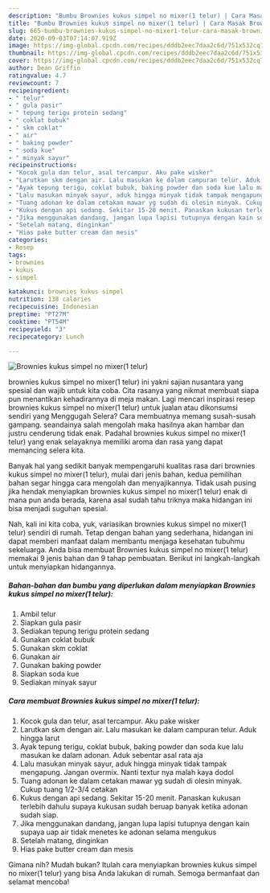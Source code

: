 ```yaml
---
description: "Bumbu Brownies kukus simpel no mixer(1 telur) | Cara Masak Brownies kukus simpel no mixer(1 telur) Yang Lezat"
title: "Bumbu Brownies kukus simpel no mixer(1 telur) | Cara Masak Brownies kukus simpel no mixer(1 telur) Yang Lezat"
slug: 665-bumbu-brownies-kukus-simpel-no-mixer1-telur-cara-masak-brownies-kukus-simpel-no-mixer1-telur-yang-lezat
date: 2020-09-03T07:14:07.919Z
image: https://img-global.cpcdn.com/recipes/dddb2eec7daa2c6d/751x532cq70/brownies-kukus-simpel-no-mixer1-telur-foto-resep-utama.jpg
thumbnail: https://img-global.cpcdn.com/recipes/dddb2eec7daa2c6d/751x532cq70/brownies-kukus-simpel-no-mixer1-telur-foto-resep-utama.jpg
cover: https://img-global.cpcdn.com/recipes/dddb2eec7daa2c6d/751x532cq70/brownies-kukus-simpel-no-mixer1-telur-foto-resep-utama.jpg
author: Dean Griffin
ratingvalue: 4.7
reviewcount: 7
recipeingredient:
- " telur"
- " gula pasir"
- " tepung terigu protein sedang"
- " coklat bubuk"
- " skm coklat"
- " air"
- " baking powder"
- " soda kue"
- " minyak sayur"
recipeinstructions:
- "Kocok gula dan telur, asal tercampur. Aku pake wisker"
- "Larutkan skm dengan air. Lalu masukan ke dalam campuran telur. Aduk hingga larut"
- "Ayak tepung terigu, coklat bubuk, baking powder dan soda kue lalu masukan ke dalam adonan. Aduk sebentar asal rata aja"
- "Lalu masukan minyak sayur, aduk hingga minyak tidak tampak mengapung. Jangan overmix. Nanti textur nya malah kaya dodol"
- "Tuang adonan ke dalam cetakan mawar yg sudah di olesin minyak. Cukup tuang 1/2-3/4 cetakan"
- "Kukus dengan api sedang. Sekitar 15-20 menit. Panaskan kukusan terlebih dahulu supaya kukusan sudah beruap banyak ketika adonan sudah siap."
- "Jika menggunakan dandang, jangan lupa lapisi tutupnya dengan kain supaya uap air tidak menetes ke adonan selama mengukus"
- "Setelah matang, dinginkan"
- "Hias pake butter cream dan mesis"
categories:
- Resep
tags:
- brownies
- kukus
- simpel

katakunci: brownies kukus simpel 
nutrition: 138 calories
recipecuisine: Indonesian
preptime: "PT27M"
cooktime: "PT54M"
recipeyield: "3"
recipecategory: Lunch

---
```



![Brownies kukus simpel no mixer(1 telur)](https://img-global.cpcdn.com/recipes/dddb2eec7daa2c6d/751x532cq70/brownies-kukus-simpel-no-mixer1-telur-foto-resep-utama.jpg)


brownies kukus simpel no mixer(1 telur) ini yakni sajian nusantara yang spesial dan wajib untuk kita coba. Cita rasanya yang nikmat membuat siapa pun menantikan kehadirannya di meja makan.
Lagi mencari inspirasi resep brownies kukus simpel no mixer(1 telur) untuk jualan atau dikonsumsi sendiri yang Menggugah Selera? Cara membuatnya memang susah-susah gampang. seandainya salah mengolah maka hasilnya akan hambar dan justru cenderung tidak enak. Padahal brownies kukus simpel no mixer(1 telur) yang enak selayaknya memiliki aroma dan rasa yang dapat memancing selera kita.



Banyak hal yang sedikit banyak mempengaruhi kualitas rasa dari brownies kukus simpel no mixer(1 telur), mulai dari jenis bahan, kedua pemilihan bahan segar hingga cara mengolah dan menyajikannya. Tidak usah pusing jika hendak menyiapkan brownies kukus simpel no mixer(1 telur) enak di mana pun anda berada, karena asal sudah tahu triknya maka hidangan ini bisa menjadi suguhan spesial.


Nah, kali ini kita coba, yuk, variasikan brownies kukus simpel no mixer(1 telur) sendiri di rumah. Tetap dengan bahan yang sederhana, hidangan ini dapat memberi manfaat dalam membantu menjaga kesehatan tubuhmu sekeluarga. Anda bisa membuat Brownies kukus simpel no mixer(1 telur) memakai 9 jenis bahan dan 9 tahap pembuatan. Berikut ini langkah-langkah untuk menyiapkan hidangannya.

<!--inarticleads1-->

##### Bahan-bahan dan bumbu yang diperlukan dalam menyiapkan Brownies kukus simpel no mixer(1 telur):

1. Ambil  telur
1. Siapkan  gula pasir
1. Sediakan  tepung terigu protein sedang
1. Gunakan  coklat bubuk
1. Gunakan  skm coklat
1. Gunakan  air
1. Gunakan  baking powder
1. Siapkan  soda kue
1. Sediakan  minyak sayur




<!--inarticleads2-->

##### Cara membuat Brownies kukus simpel no mixer(1 telur):

1. Kocok gula dan telur, asal tercampur. Aku pake wisker
1. Larutkan skm dengan air. Lalu masukan ke dalam campuran telur. Aduk hingga larut
1. Ayak tepung terigu, coklat bubuk, baking powder dan soda kue lalu masukan ke dalam adonan. Aduk sebentar asal rata aja
1. Lalu masukan minyak sayur, aduk hingga minyak tidak tampak mengapung. Jangan overmix. Nanti textur nya malah kaya dodol
1. Tuang adonan ke dalam cetakan mawar yg sudah di olesin minyak. Cukup tuang 1/2-3/4 cetakan
1. Kukus dengan api sedang. Sekitar 15-20 menit. Panaskan kukusan terlebih dahulu supaya kukusan sudah beruap banyak ketika adonan sudah siap.
1. Jika menggunakan dandang, jangan lupa lapisi tutupnya dengan kain supaya uap air tidak menetes ke adonan selama mengukus
1. Setelah matang, dinginkan
1. Hias pake butter cream dan mesis




Gimana nih? Mudah bukan? Itulah cara menyiapkan brownies kukus simpel no mixer(1 telur) yang bisa Anda lakukan di rumah. Semoga bermanfaat dan selamat mencoba!
